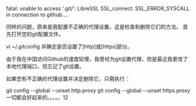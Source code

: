 fatal: unable to access '.git/': LibreSSL SSL_connect: SSL_ERROR_SYSCALL in connection to github....

同样的问题，原来是我配置不正确的代理设置，这是检查和删除它们的方法。
首先打开您的git配置文件。

vi ~/.gitconfig
并确定是否设置了[http]或[https]部分。

由于我在中国访问Github的速度较慢，我曾经为git设置代理，但是最近我更改了本地代理端口，但忘记了git设置。

如果您有不正确的代理设置并决定删除它，只需执行：

git config --global --unset http.proxy
git config --global --unset https.proxy
一切都会好起来的。。。。。12